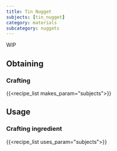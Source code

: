 ```yaml
---
title: Tin Nugget
subjects: [tin_nugget]
category: materials
subcategory: nuggets
---
```


WIP

Obtaining
---------

### Crafting
{{<recipe_list makes_param="subjects">}}


Usage
-----

### Crafting ingredient
{{<recipe_list uses_param="subjects">}}
